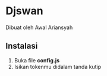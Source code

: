 # Djswan
Dibuat oleh Awal Ariansyah

## Instalasi

1. Buka file **config.js**
2. Isikan tokenmu didalam tanda kutip
